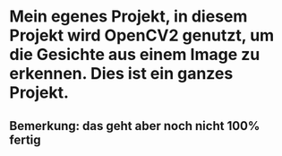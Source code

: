 # Mein egenes Projekt, in diesem Projekt wird OpenCV2 genutzt, um die Gesichte aus einem Image zu erkennen. Dies ist ein ganzes Projekt.

## Bemerkung: das geht aber noch nicht 100% fertig

